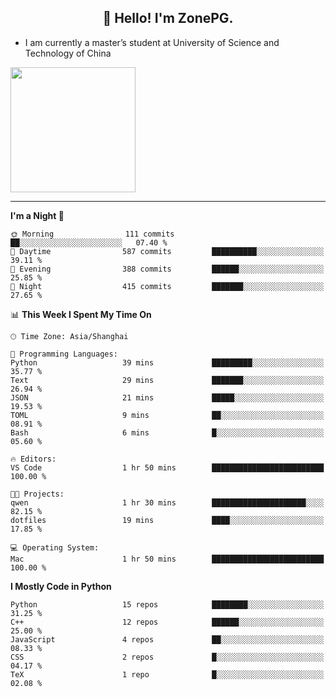 <h2 align="center">👋 Hello! I'm ZonePG.</h2>

- I am currently a master’s student at University of Science and Technology of China

<img height=200 align="center" src="https://github-readme-stats.vercel.app/api?username=zonepg" />

-------

<!--START_SECTION:waka-->
**I'm a Night 🦉** 

```text
🌞 Morning                111 commits         ██░░░░░░░░░░░░░░░░░░░░░░░   07.40 % 
🌆 Daytime                587 commits         ██████████░░░░░░░░░░░░░░░   39.11 % 
🌃 Evening                388 commits         ██████░░░░░░░░░░░░░░░░░░░   25.85 % 
🌙 Night                  415 commits         ███████░░░░░░░░░░░░░░░░░░   27.65 % 
```


📊 **This Week I Spent My Time On** 

```text
🕑︎ Time Zone: Asia/Shanghai

💬 Programming Languages: 
Python                   39 mins             █████████░░░░░░░░░░░░░░░░   35.77 % 
Text                     29 mins             ███████░░░░░░░░░░░░░░░░░░   26.94 % 
JSON                     21 mins             █████░░░░░░░░░░░░░░░░░░░░   19.53 % 
TOML                     9 mins              ██░░░░░░░░░░░░░░░░░░░░░░░   08.91 % 
Bash                     6 mins              █░░░░░░░░░░░░░░░░░░░░░░░░   05.60 % 

🔥 Editors: 
VS Code                  1 hr 50 mins        █████████████████████████   100.00 % 

🐱‍💻 Projects: 
qwen                     1 hr 30 mins        █████████████████████░░░░   82.15 % 
dotfiles                 19 mins             ████░░░░░░░░░░░░░░░░░░░░░   17.85 % 

💻 Operating System: 
Mac                      1 hr 50 mins        █████████████████████████   100.00 % 
```

**I Mostly Code in Python** 

```text
Python                   15 repos            ████████░░░░░░░░░░░░░░░░░   31.25 % 
C++                      12 repos            ██████░░░░░░░░░░░░░░░░░░░   25.00 % 
JavaScript               4 repos             ██░░░░░░░░░░░░░░░░░░░░░░░   08.33 % 
CSS                      2 repos             █░░░░░░░░░░░░░░░░░░░░░░░░   04.17 % 
TeX                      1 repo              █░░░░░░░░░░░░░░░░░░░░░░░░   02.08 % 
```




<!--END_SECTION:waka-->
